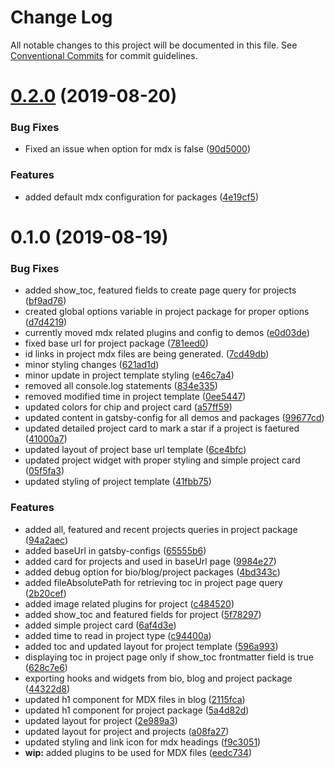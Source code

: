 # Change Log

All notable changes to this project will be documented in this file.
See [Conventional Commits](https://conventionalcommits.org) for commit guidelines.

# [0.2.0](https://github.com/sonapraneeth-a/gatsby-dev-themes/compare/@sonapraneeth/gatsby-theme-project@0.1.0...@sonapraneeth/gatsby-theme-project@0.2.0) (2019-08-20)

### Bug Fixes

- Fixed an issue when option for mdx is false ([90d5000](https://github.com/sonapraneeth-a/gatsby-dev-themes/commit/90d5000))

### Features

- added default mdx configuration for packages ([4e19cf5](https://github.com/sonapraneeth-a/gatsby-dev-themes/commit/4e19cf5))

# 0.1.0 (2019-08-19)

### Bug Fixes

- added show_toc, featured fields to create page query for projects ([bf9ad76](https://github.com/sonapraneeth-a/gatsby-dev-themes/commit/bf9ad76))
- created global options variable in project package for proper options ([d7d4219](https://github.com/sonapraneeth-a/gatsby-dev-themes/commit/d7d4219))
- currently moved mdx related plugins and config to demos ([e0d03de](https://github.com/sonapraneeth-a/gatsby-dev-themes/commit/e0d03de))
- fixed base url for project package ([781eed0](https://github.com/sonapraneeth-a/gatsby-dev-themes/commit/781eed0))
- id links in project mdx files are being generated. ([7cd49db](https://github.com/sonapraneeth-a/gatsby-dev-themes/commit/7cd49db))
- minor styling changes ([621ad1d](https://github.com/sonapraneeth-a/gatsby-dev-themes/commit/621ad1d))
- minor update in project template styling ([e46c7a4](https://github.com/sonapraneeth-a/gatsby-dev-themes/commit/e46c7a4))
- removed all console.log statements ([834e335](https://github.com/sonapraneeth-a/gatsby-dev-themes/commit/834e335))
- removed modified time in project template ([0ee5447](https://github.com/sonapraneeth-a/gatsby-dev-themes/commit/0ee5447))
- updated colors for chip and project card ([a57ff59](https://github.com/sonapraneeth-a/gatsby-dev-themes/commit/a57ff59))
- updated content in gatsby-config for all demos and packages ([99677cd](https://github.com/sonapraneeth-a/gatsby-dev-themes/commit/99677cd))
- updated detailed project card to mark a star if a project is faetured ([41000a7](https://github.com/sonapraneeth-a/gatsby-dev-themes/commit/41000a7))
- updated layout of project base url template ([6ce4bfc](https://github.com/sonapraneeth-a/gatsby-dev-themes/commit/6ce4bfc))
- updated project widget with proper styling and simple project card ([05f5fa3](https://github.com/sonapraneeth-a/gatsby-dev-themes/commit/05f5fa3))
- updated styling of project template ([41fbb75](https://github.com/sonapraneeth-a/gatsby-dev-themes/commit/41fbb75))

### Features

- added all, featured and recent projects queries in project package ([94a2aec](https://github.com/sonapraneeth-a/gatsby-dev-themes/commit/94a2aec))
- added baseUrl in gatsby-configs ([65555b6](https://github.com/sonapraneeth-a/gatsby-dev-themes/commit/65555b6))
- added card for projects and used in baseUrl page ([9984e27](https://github.com/sonapraneeth-a/gatsby-dev-themes/commit/9984e27))
- added debug option for bio/blog/project packages ([4bd343c](https://github.com/sonapraneeth-a/gatsby-dev-themes/commit/4bd343c))
- added fileAbsolutePath for retrieving toc in project page query ([2b20cef](https://github.com/sonapraneeth-a/gatsby-dev-themes/commit/2b20cef))
- added image related plugins for project ([c484520](https://github.com/sonapraneeth-a/gatsby-dev-themes/commit/c484520))
- added show_toc and featured fields for project ([5f78297](https://github.com/sonapraneeth-a/gatsby-dev-themes/commit/5f78297))
- added simple project card ([6af4d3e](https://github.com/sonapraneeth-a/gatsby-dev-themes/commit/6af4d3e))
- added time to read in project type ([c94400a](https://github.com/sonapraneeth-a/gatsby-dev-themes/commit/c94400a))
- added toc and updated layout for project template ([596a993](https://github.com/sonapraneeth-a/gatsby-dev-themes/commit/596a993))
- displaying toc in project page only if show_toc frontmatter field is true ([628c7e6](https://github.com/sonapraneeth-a/gatsby-dev-themes/commit/628c7e6))
- exporting hooks and widgets from bio, blog and project package ([44322d8](https://github.com/sonapraneeth-a/gatsby-dev-themes/commit/44322d8))
- updated h1 component for MDX files in blog ([2115fca](https://github.com/sonapraneeth-a/gatsby-dev-themes/commit/2115fca))
- updated h1 component for project package ([5a4d82d](https://github.com/sonapraneeth-a/gatsby-dev-themes/commit/5a4d82d))
- updated layout for project ([2e989a3](https://github.com/sonapraneeth-a/gatsby-dev-themes/commit/2e989a3))
- updated layout for project and projects ([a08fa27](https://github.com/sonapraneeth-a/gatsby-dev-themes/commit/a08fa27))
- updated styling and link icon for mdx headings ([f9c3051](https://github.com/sonapraneeth-a/gatsby-dev-themes/commit/f9c3051))
- **wip:** added plugins to be used for MDX files ([eedc734](https://github.com/sonapraneeth-a/gatsby-dev-themes/commit/eedc734))
